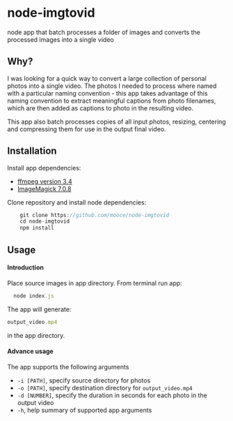 # node-imgtovid
node app that batch processes a folder of images and converts the processed images into a single video

## Why?

I was looking for a quick way to convert a large collection of personal photos into a single video. 
The photos I needed to process where named with a particular naming convention - this app takes advantage of this naming convention to extract meaningful captions from photo filenames, which are then added as captions to photo in the resulting video.

This app also batch processes copies of all input photos, resizing, centering and compressing them for use in the output final video.

## Installation

Install app dependencies:
- [ffmpeg version 3.4](https://ffmpeg.org/download.html)
- [ImageMagick 7.0.8](https://www.imagemagick.org/script/index.php)

Clone repository and install node dependencies:
```js
    git clone https://github.com/mooce/node-imgtovid
    cd node-imgtovid
    npm install
```

## Usage

#### Introduction
Place source images in app directory.
From terminal run app:
```js
  node index.js
```

The app will generate:
```js
output_video.mp4
```
in the app directory.

#### Advance usage
The app supports the following arguments
- `-i [PATH]`, specify source directory for photos
- `-o [PATH]`, specify destination directory for `output_video.mp4`
- `-d [NUMBER]`, specify the duration in seconds for each photo in the output video
- `-h`, help summary of supported app arguments
